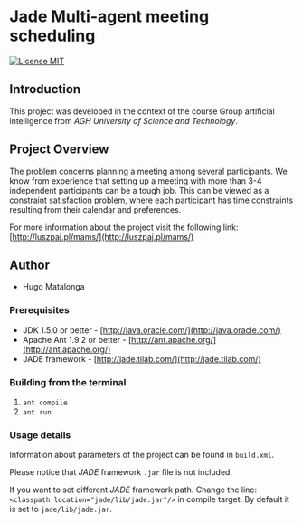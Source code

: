 # Jade Multi-agent meeting scheduling

[![License MIT](http://img.shields.io/badge/license-MIT-brightgreen.svg)](license.md)

## Introduction
This project was developed in the context of the course Group artificial intelligence from *AGH University of Science and Technology*.

## Project Overview
The problem concerns planning a meeting among several participants. We know from experience that setting up a meeting with more than 3-4 independent participants can be a tough job. This can be viewed as a constraint satisfaction problem, where each participant has time constraints resulting from their calendar and preferences.

For more information about the project visit the following link:
[http://luszpaj.pl/mams/](http://luszpaj.pl/mams/)

## Author
* Hugo Matalonga

### Prerequisites
* JDK 1.5.0 or better - [http://java.oracle.com/](http://java.oracle.com/)
* Apache Ant 1.9.2 or better - [http://ant.apache.org/](http://ant.apache.org/)
* JADE framework - [http://jade.tilab.com/](http://jade.tilab.com/)

### Building from the terminal 
1. `ant compile`
2. `ant run`

### Usage details
Information about parameters of the project can be found in `build.xml`.

Please notice that *JADE* framework `.jar` file is not included.

If you want to set different *JADE* framework path. Change the line: `<classpath location="jade/lib/jade.jar"/>` in compile target. By default it is set to `jade/lib/jade.jar`.
